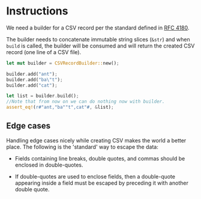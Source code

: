 # Instructions

We need a builder for a CSV record per the standard defined in [RFC 4180](https://tools.ietf.org/html/rfc4180).

The builder needs to concatenate immutable string slices (`&str`) and when `build` is called, the builder will be consumed and will return the created CSV record (one line of a CSV file).

```rust
let mut builder = CSVRecordBuilder::new();

builder.add("ant");
builder.add("ba\"t");
builder.add("cat");

let list = builder.build();
//Note that from now on we can do nothing now with builder.
assert_eq!(r#"ant,"ba""t",cat"#, &list);
```

## Edge cases

Handling edge cases nicely while creating CSV makes the world a better place. The following is the 'standard' way to escape the data:

- Fields containing line breaks, double quotes, and commas should be enclosed in double-quotes.

- If double-quotes are used to enclose fields, then a double-quote appearing inside a field must be escaped by preceding it with another double quote.
